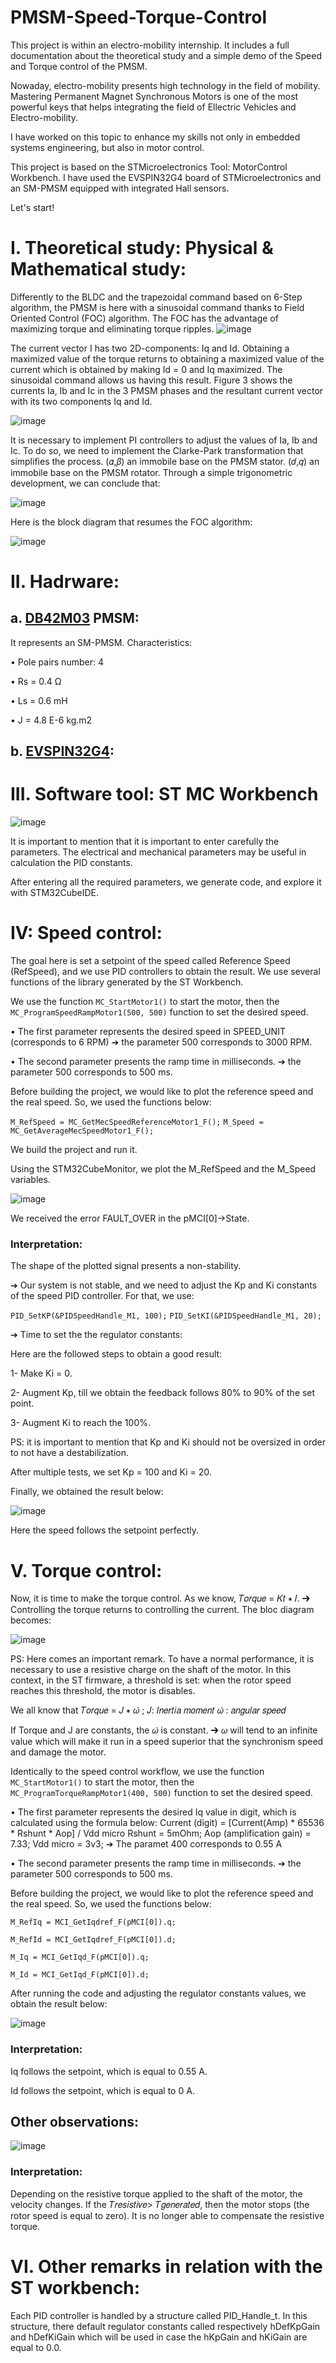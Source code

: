 # PMSM-Speed-Torque-Control
This project is within an electro-mobility internship.
It includes a full documentation about the theoretical study and a simple demo of the Speed and Torque control of the PMSM.

Nowaday, electro-mobility presents high technology in the field of mobility.
Mastering Permanent Magnet Synchronous Motors is one of the most powerful keys that helps integrating the field of Ellectric Vehicles and Electro-mobility.

I have worked on this topic to enhance my skills not only in embedded systems engineering, but also in motor control.

This project is based on the STMicroelectronics Tool: MotorControl Workbench.
I have used the EVSPIN32G4 board of STMicroelectronics and an SM-PMSM equipped with integrated Hall sensors.

Let's start!

# I. Theoretical study: Physical & Mathematical study:
Differently to the BLDC and the trapezoidal command based on 6-Step algorithm, the PMSM is here with a sinusoidal command thanks to Field Oriented Control (FOC) algorithm.
The FOC has the advantage of maximizing torque and eliminating torque ripples.
![image](https://user-images.githubusercontent.com/53936812/183282827-5ae5f6c4-1780-470a-8d5d-6d321f1bc402.png)

The current vector I has two 2D-components: Iq and Id.
Obtaining a maximized value of the torque returns to obtaining a maximized value of the current which is obtained by making Id = 0 and Iq maximized.
The sinusoidal command allows us having this result. Figure 3 shows the currents Ia, Ib and Ic in the 3 PMSM phases and the resultant current vector with its two components Iq and Id.

![image](https://user-images.githubusercontent.com/53936812/183282862-df35f54f-47df-4695-b5b5-7892525141fa.png)


It is necessary to implement PI controllers to adjust the values of Ia, Ib and Ic.
To do so, we need to implement the Clarke-Park transformation that simplifies the process.
(𝛼,𝛽) an immobile base on the PMSM stator.
(𝑑,𝑞) an immobile base on the PMSM rotator.
Through a simple trigonometric development, we can conclude that:

![image](https://user-images.githubusercontent.com/53936812/183282876-65167933-3022-4786-a5e3-19b34f6cba2a.png)

Here is the block diagram that resumes the FOC algorithm:

![image](https://user-images.githubusercontent.com/53936812/183282909-fb774f00-61e9-4c57-aef8-3c13bd8c3f47.png)

# II. Hadrware:
## a. [DB42M03](https://en.nanotec.com/fileadmin/files/Datenblaetter/BLDC/DB42/DB42M03.pdf) PMSM:
It represents an SM-PMSM.
Characteristics:

• Pole pairs number: 4

• Rs = 0.4 Ω

• Ls = 0.6 mH 

• J = 4.8 E-6 kg.m2

## b. [EVSPIN32G4](https://www.st.com/resource/en/user_manual/um2850-getting-started-with-the-evspin32g4-evspin32g4nh-stmicroelectronics.pdf):

# III. Software tool: ST MC Workbench

![image](https://user-images.githubusercontent.com/53936812/183283186-4e0b2a7b-b1bb-4c9b-b6d3-5e0eaf84926c.png)

It is important to mention that it is important to enter carefully the parameters. The electrical and
mechanical parameters may be useful in calculation the PID constants.

After entering all the required parameters, we generate code, and explore it with STM32CubeIDE.

# IV: Speed control:

The goal here is set a setpoint of the speed called Reference Speed (RefSpeed), and we use PID
controllers to obtain the result.
We use several functions of the library generated by the ST Workbench.

We use the function ```MC_StartMotor1()``` to start the motor, then the ```MC_ProgramSpeedRampMotor1(500, 500)``` function to set the desired speed.

• The first parameter represents the desired speed in SPEED_UNIT (corresponds to 6 RPM) ➔ the
parameter 500 corresponds to 3000 RPM.

• The second parameter presents the ramp time in milliseconds. ➔ the parameter 500 corresponds
to 500 ms.

Before building the project, we would like to plot the reference speed and the real speed. So, we
used the functions below:

```M_RefSpeed = MC_GetMecSpeedReferenceMotor1_F();```
```M_Speed = MC_GetAverageMecSpeedMotor1_F();```

We build the project and run it.

Using the STM32CubeMonitor, we plot the M_RefSpeed and the M_Speed variables.

![image](https://user-images.githubusercontent.com/53936812/183283465-5052d065-ca3e-44ea-a1b2-7f799589edd7.png)


We received the error FAULT_OVER in the pMCI[0]->State.

### Interpretation:
The shape of the plotted signal presents a non-stability.

➔ Our system is not stable, and we need to adjust the Kp and Ki constants of the speed PID
controller. For that, we use:

```PID_SetKP(&PIDSpeedHandle_M1, 100);```
```PID_SetKI(&PIDSpeedHandle_M1, 20);```

➔ Time to set the the regulator constants:

Here are the followed steps to obtain a good result:

1- Make Ki = 0.

2- Augment Kp, till we obtain the feedback follows 80% to 90% of the set point.

3- Augment Ki to reach the 100%.

PS: it is important to mention that Kp and Ki should not be oversized in order to not have a
destabilization.

After multiple tests, we set Kp = 100 and Ki = 20.

Finally, we obtained the result below:

![image](https://user-images.githubusercontent.com/53936812/183283509-25184976-aec6-4f79-a1e8-7a2fbfb8a001.png)

Here the speed follows the setpoint perfectly.

# V. Torque control:

Now, it is time to make the torque control.
As we know, 𝑇𝑜𝑟𝑞𝑢𝑒 = 𝐾𝑡 ∗ 𝐼. ➔ Controlling the torque returns to controlling the current.
The bloc diagram becomes:

![image](https://user-images.githubusercontent.com/53936812/183283572-24417622-64ae-4f05-a7ea-c32ec2ffd8bc.png)

PS: Here comes an important remark. To have a normal performance, it is necessary to use a
resistive charge on the shaft of the motor. In this context, in the ST firmware, a threshold is set: when the rotor
speed reaches this threshold, the motor is disables.

We all know that 𝑇𝑜𝑟𝑞𝑢𝑒 = 𝐽 ∗ 𝜔̇ ;
𝐽: 𝐼𝑛𝑒𝑟𝑡𝑖𝑎 𝑚𝑜𝑚𝑒𝑛𝑡
𝜔̇ : 𝑎𝑛𝑔𝑢𝑙𝑎𝑟 𝑠𝑝𝑒𝑒𝑑

If Torque and J are constants, the 𝜔̇ is constant. ➔ 𝜔 will tend to an infinite value which will make
it run in a speed superior that the synchronism speed and damage the motor.

Identically to the speed control workflow, we use the function ```MC_StartMotor1()``` to start the motor, then the
```MC_ProgramTorqueRampMotor1(400, 500)``` function to set the desired speed.

• The first parameter represents the desired Iq value in digit, which is calculated using the formula
below:
Current (digit) = [Current(Amp) * 65536 * Rshunt * Aop] / Vdd micro
Rshunt = 5mOhm; Aop (amplification gain) = 7.33; Vdd micro = 3v3;
➔  The paramet 400 corresponds to 0.55 A

• The second parameter presents the ramp time in milliseconds. ➔ the parameter 500 corresponds
to 500 ms.

Before building the project, we would like to plot the reference speed and the real speed. So, we
used the functions below:

```M_RefIq = MCI_GetIqdref_F(pMCI[0]).q;```

```M_RefId = MCI_GetIqdref_F(pMCI[0]).d;```

```M_Iq = MCI_GetIqd_F(pMCI[0]).q;```

```M_Id = MCI_GetIqd_F(pMCI[0]).d;```

After running the code and adjusting the regulator constants values, we obtain the result below:

![image](https://user-images.githubusercontent.com/53936812/183283728-c7184ed2-74de-4253-919d-567b0c2c07fc.png)

### Interpretation:
Iq follows the setpoint, which is equal to 0.55 A.

Id follows the setpoint, which is equal to 0 A.

## Other observations:

![image](https://user-images.githubusercontent.com/53936812/183283777-c8edffce-cba2-47ab-a569-16161e977933.png)


### Interpretation:
Depending on the resistive torque applied to the shaft of the motor, the velocity changes.
If the 𝑇𝑟𝑒𝑠𝑖𝑠𝑡𝑖𝑣𝑒> 𝑇𝑔𝑒𝑛𝑒𝑟𝑎𝑡𝑒𝑑, then the motor stops (the rotor speed is equal to zero). It is no longer able to compensate the resistive torque.

# VI. Other remarks in relation with the ST workbench:
Each PID controller is handled by a structure called PID_Handle_t. In this structure, there default regulator constants called respectively hDefKpGain and hDefKiGain which will be used in case the hKpGain and hKiGain are equal to 0.0.
